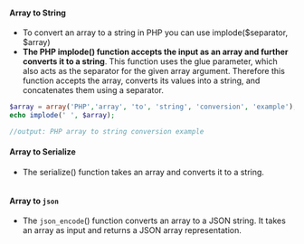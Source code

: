 #### Array to String
* To convert an array to a string in PHP you can use implode($separator, $array)
* **The PHP implode() function accepts the input as an array and further converts it to a string**. This function uses the glue parameter, which also acts as the separator for the given array argument. Therefore this function accepts the array, converts its values into a string, and concatenates them using a separator.

```php
$array = array('PHP','array', 'to', 'string', 'conversion', 'example');  
echo implode(' ', $array);

//output: PHP array to string conversion example
```

#### Array to Serialize
* The serialize() function takes an array and converts it to a string.

```php

```

#### Array to `json`
* The `json_encode`() function converts an array to a JSON string. It takes an array as input and returns a JSON array representation.

```php

```